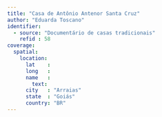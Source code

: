 ```yaml
---
title: "Casa de Antônio Antenor Santa Cruz"
author: "Eduarda Toscano"
identifier:
  - source: "Documentário de casas tradicionais"
    refid : 58
coverage:
  spatial:
    location:
      lat    :
      long   :
      name   :
        text:
      city   : "Arraias"
      state  : "Goiás"
      country: "BR"
---
```


